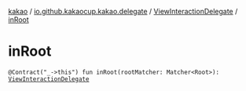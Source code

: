 [kakao](../../index.md) / [io.github.kakaocup.kakao.delegate](../index.md) / [ViewInteractionDelegate](index.md) / [inRoot](./in-root.md)

# inRoot

`@Contract("_->this") fun inRoot(rootMatcher: Matcher<Root>): `[`ViewInteractionDelegate`](index.md)
